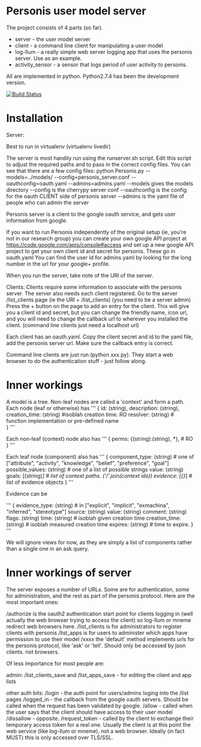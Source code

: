Personis user model server
==========================

The project consists of 4 parts (so far). 
   * server - the user model server
   * client - a command line client for manipulating a user model
   * log-llum - a really simple web server logging app that uses the personis
                server. Use as an example.
   * activity_sensor - a sensor that logs period of user activity
                  to personis.

All are implemented in python. Python2.7.4 has been the development version.

[![Build Status](https://travis-ci.org/jbu/personis.png)](https://travis-ci.org/jbu/personis)

Installation
============

Server: 

  Best to run in virtualenv (virtualenv livedir)

  The server is most handily run using the runserver.sh script. Edit this
script to adjust the required paths and to pass in the correct config
files. You can see that there are a few config files:
   python Personis.py --models=../models/ --config=personis_server.conf --oauthconfig=oauth.yaml --admins=admins.yaml
 --models gives the models directory
 --config is the cherrypy server conf
 --oauthconfig is the config for the oauth CLIENT side of personis server
 --admins is the yaml file of people who can admin the server

 Personis server is a client to the google oauth service, and gets user
 information from google. 

If you want to run Personis independently of the original setup (ie, you're
not in our research group) you can create your own google API project at 
https://code.google.com/apis/console#access and set up a new google 
API project to get your own client id and secret for personis. These go
in oauth.yaml
You can find the user id for admins.yaml by looking for the long number
in the url for your google+ profile.

When you run the server, take note of the URI of the server.

Clients:
  Clients require some information to associate with the personis server.
The server also needs each client registered.
  Go to the server /list_clients page (ie the URI + /list_clients) (you need
  to be a server admin)
  Press the + button on the page to add an entry for the client. This will
  give you a client id and secret, but you can change the friendly name, 
  icon url, and you will need to change the callback url to wherever you
  installed the client. (command line clients just need a localhost url)
  
Each client has an oauth.yaml. Copy the client secret and id to the yaml file,
add the personis server url. Make sure the callback entry is correct.

Command line clients are just run (python xxx.py). They start a web browser
to do the authentication stuff - just follow along.

Inner workings
==============

A model is a tree. Non-leaf nodes are called a 'context' and form a path. 
Each node (leaf or otherwise) has
'''
 {
 id: (string),
 description: (string),
 creation_time: (string) #isoblah creation time. RO
 resolver: (string) # function implementation or pre-defined name  
 }
'''

Each non-leaf (context) node also has
'''
 {
 perms: {(string):(string), *}, # RO
 }
'''

Each leaf node (component) also has
'''
 {
 component_type: (string) # one of ["attribute", "activity", "knowledge", "belief", "preference", "goal"]
 possible_values: (string) # one of a list of possible strings
 value: (string)
 goals: [(string)*] # list of context paths. ('/'.join(context ids))
 evidence: [{}*] # list of evidence objects 
 }
'''

Evidence can be 

'''
 {
 evidence_type: (string) # in ["explicit", "implicit", "exmachina", "inferred", "stereotype"]
 source: (string)
 value: (string)
 comment: (string)
 flags: (string)
 time: (string) # isoblah given creation time
 creation_time: (string) # isoblah measured creation time
 expires: (string) # time to expire.
 }
'''

We will ignore views for now, as they are simply a list of components rather than a single one in an ask query.


Inner workings of server
========================

The server exposes a number of URLs. Some are for authentication, some for
administration, and the rest as part of the personis protocol. Here are the 
most important ones:

  /authorize is the oauth2 authentication start point for clients logging in
             (well actually the web browser trying to access the client)
             so log-llum or mneme redirect web browsers here.
  /list_clients is for administrators to register clients with personis
  /list_apps is for users to administer which apps have permission to use
             their model
  /xxxx the 'default' method implements urls for the personis protocol, like
        'ask' or 'tell'. Should only be accessed by json clients. not browsers.

Of less importance for most people are:

admin:
  /list_clients_save and /list_apps_save - for editing the client and app lists

other auth bits:
  /login - the auth point for users/admins loging into the /list pages
  /logged_in - the callback from the google oauth servers. Should be called
               when the request has been validated by google.
  /allow - called when the user says that the client should have access
           to their user model
  /dissallow - opposite.
  /request_token - called by the client to exchange their temporary access
                   token for a real one. Usually the client is at this point
                   the web service (like log-llum or mneme), not a web browser.
                   Ideally (in fact MUST) this is only accessed over TLS/SSL.
